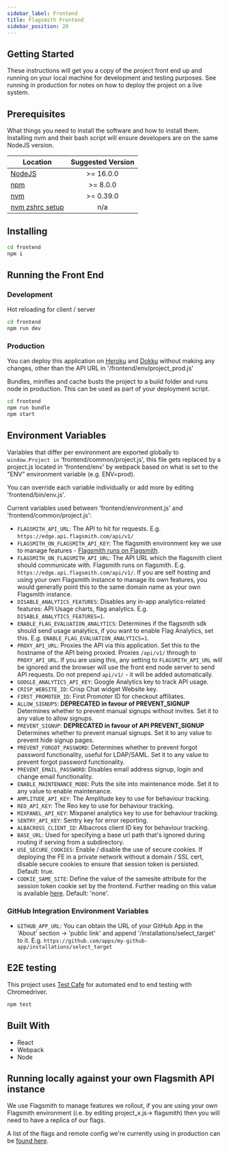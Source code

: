 ```yaml
---
sidebar_label: Frontend
title: Flagsmith Frontend
sidebar_position: 20
---
```


## Getting Started

These instructions will get you a copy of the project front end up and running on your local machine for development and
testing purposes. See running in production for notes on how to deploy the project on a live system.

## Prerequisites

What things you need to install the software and how to install them. Installing nvm and their bash script will ensure
developers are on the same NodeJS version.

| Location                                                                | Suggested Version |
| ----------------------------------------------------------------------- | :---------------: |
| <a href="https://nodejs.org/en/">NodeJS</a>                             |     >= 16.0.0     |
| <a href="https://nodejs.org/en/">npm</a>                                |     >= 8.0.0      |
| <a href="https://github.com/nvm-sh/nvm#installing-and-updating">nvm</a> |     >= 0.39.0     |
| <a href="https://github.com/nvm-sh/nvm#zsh">nvm zshrc setup</a>         |        n/a        |

## Installing

```bash
cd frontend
npm i
```

## Running the Front End

### Development

Hot reloading for client / server

```bash
cd frontend
npm run dev
```

### Production

You can deploy this application on [Heroku](https://www.heroku.com/) and [Dokku](http://dokku.viewdocs.io/dokku/)
without making any changes, other than the API URL in '/frontend/env/project_prod.js'

Bundles, minifies and cache busts the project to a build folder and runs node in production. This can be used as part of
your deployment script.

```bash
cd frontend
npm run bundle
npm start
```

## Environment Variables

Variables that differ per environment are exported globally to `window.Project in` 'frontend/common/project.js', this
file gets replaced by a project.js located in 'frontend/env' by webpack based on what is set to the "ENV" environment
variable (e.g. ENV=prod).

You can override each variable individually or add more by editing 'frontend/bin/env.js'.

Current variables used between 'frontend/environment.js' and 'frontend/common/project.js':

- `FLAGSMITH_API_URL`: The API to hit for requests. E.g. `https://edge.api.flagsmith.com/api/v1/`
- `FLAGSMITH_ON_FLAGSMITH_API_KEY`: The flagsmith environment key we use to manage features -
  [Flagsmith runs on Flagsmith](/deployment#running-flagsmith-on-flagsmith).
- `FLAGSMITH_ON_FLAGSMITH_API_URL`: The API URL which the flagsmith client should communicate with. Flagsmith runs on
  flagsmith. E.g. `https://edge.api.flagsmith.com/api/v1/`. If you are self hosting and using your own Flagsmith
  instance to manage its own features, you would generally point this to the same domain name as your own Flagsmith
  instance.
- `DISABLE_ANALYTICS_FEATURES`: Disables any in-app analytics-related features: API Usage charts, flag analytics. E.g.
  `DISABLE_ANALYTICS_FEATURES=1`.
- `ENABLE_FLAG_EVALUATION_ANALYTICS`: Determines if the flagsmith sdk should send usage analytics, if you want to enable
  Flag Analytics, set this. E.g. `ENABLE_FLAG_EVALUATION_ANALYTICS=1`.
- `PROXY_API_URL`: Proxies the API via this application. Set this to the hostname of the API being proxied. Proxies
  `/api/v1/` through to `PROXY_API_URL`. If you are using this, any setting to `FLAGSMITH_API_URL` will be ignored and
  the browser will use the front end node server to send API requests. Do not prepend `api/v1/` - it will be added
  automatically.
- `GOOGLE_ANALYTICS_API_KEY`: Google Analytics key to track API usage.
- `CRISP_WEBSITE_ID`: Crisp Chat widget Website key.
- `FIRST_PROMOTER_ID`: First Promoter ID for checkout affiliates.
- `ALLOW_SIGNUPS`: **DEPRECATED in favour of PREVENT_SIGNUP** Determines whether to prevent manual signups without
  invites. Set it to any value to allow signups.
- `PREVENT_SIGNUP`: **DEPRECATED in favour of API PREVENT_SIGNUP** Determines whether to prevent manual signups. Set it to any value to prevent hide signup pages.
- `PREVENT_FORGOT_PASSWORD`: Determines whether to prevent forgot password functionality, useful for LDAP/SAML. Set it
  to any value to prevent forgot password functionality.
- `PREVENT_EMAIL_PASSWORD`: Disables email address signup, login and change email functionality.
- `ENABLE_MAINTENANCE_MODE`: Puts the site into maintenance mode. Set it to any value to enable maintenance.
- `AMPLITUDE_API_KEY`: The Amplitude key to use for behaviour tracking.
- `REO_API_KEY`: The Reo key to use for behaviour tracking.
- `MIXPANEL_API_KEY`: Mixpanel analytics key to use for behaviour tracking.
- `SENTRY_API_KEY`: Sentry key for error reporting.
- `ALBACROSS_CLIENT_ID`: Albacross client ID key for behaviour tracking.
- `BASE_URL`: Used for specifying a base url path that's ignored during routing if serving from a subdirectory.
- `USE_SECURE_COOKIES`: Enable / disable the use of secure cookies. If deploying the FE in a private network without a
  domain / SSL cert, disable secure cookies to ensure that session token is persisted. Default: true.
- `COOKIE_SAME_SITE`: Define the value of the samesite attribute for the session token cookie set by the frontend.
  Further reading on this value is available [here](https://web.dev/articles/samesite-cookies-explained). Default:
  'none'.

### GitHub Integration Environment Variables

- `GITHUB_APP_URL`: You can obtain the URL of your GitHub App in the 'About' section -> 'public link' and append
  '/installations/select_target' to it. E.g. `https://github.com/apps/my-github-app/installations/select_target`

## E2E testing

This project uses [Test Cafe](https://testcafe.io/) for automated end to end testing with Chromedriver.

```bash
npm test
```

## Built With

- React
- Webpack
- Node

## Running locally against your own Flagsmith API instance

We use Flagsmith to manage features we rollout, if you are using your own Flagsmith environment (i.e. by editing
project_x.js-> flagsmith) then you will need to have a replica of our flags.

A list of the flags and remote config we're currently using in production can be
[found here](/deployment#current-flagsmith-feature-flags).
